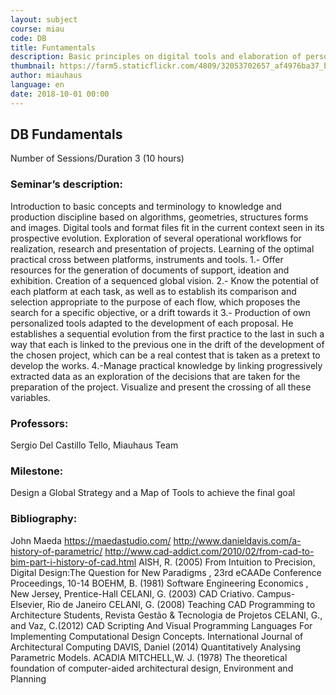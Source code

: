 ```yaml
---
layout: subject
course: miau
code: DB
title: Funtamentals
description: Basic principles on digital tools and elaboration of personalized professional workflows
thumbnail: https://farm5.staticflickr.com/4809/32053702657_af4976ba37_b.jpg
author: miauhaus
language: en
date: 2018-10-01 00:00
---
```

## DB Fundamentals
Number of Sessions/Duration 3 (10 hours)

### Seminar’s description:
Introduction to basic concepts and terminology to knowledge and production discipline based on algorithms, geometries, structures forms and images. Digital tools and format files fit in the current context seen in its prospective evolution. Exploration of several operational workflows for realization, research and presentation of projects. Learning of the optimal practical cross between platforms, instruments and tools.
1.- Offer resources for the generation of documents of support, ideation and exhibition. Creation of a sequenced global vision.
2.- Know the potential of each platform at each task, as well as to establish its comparison and selection
appropriate to the purpose of each flow, which proposes the search for a specific objective, or a drift
towards it
3.- Production of own personalized tools adapted to the development of each proposal. He
establishes a sequential evolution from the first practice to the last in such a way that each
is linked to the previous one in the drift of the development of the chosen project, which can be a real contest
that is taken as a pretext to develop the works.
4.-Manage practical knowledge by linking progressively extracted data as an exploration of the
decisions that are taken for the preparation of the project. Visualize and present the crossing of all
these variables.

### Professors:
Sergio Del Castillo Tello, Miauhaus Team

### Milestone:
Design a Global Strategy and a Map of Tools to achieve the final goal

### Bibliography:
John Maeda https://maedastudio.com/ 
http://www.danieldavis.com/a-history-of-parametric/
http://www.cad-addict.com/2010/02/from-cad-to-bim-part-i-history-of-cad.html
AISH, R. (2005) From Intuition to Precision, Digital Design:The Question for New Paradigms , 23rd
eCAADe Conference Proceedings, 10-14
BOEHM, B. (1981) Software Engineering Economics , New Jersey, Prentice-Hall
CELANI, G. (2003) CAD Criativo. Campus-Elsevier, Rio de Janeiro
CELANI, G. (2008) Teaching CAD Programming to Architecture Students, Revista Gestão &
Tecnologia de Projetos
CELANI, G., and Vaz, C.(2012) CAD Scripting And Visual Programming Languages For Implementing
Computational Design Concepts. International Journal of Architectural Computing
DAVIS, Daniel (2014) Quantitatively Analysing Parametric Models. ACADIA
MITCHELL,W. J. (1978) The theoretical foundation of computer-aided architectural design,
Environment and Planning

